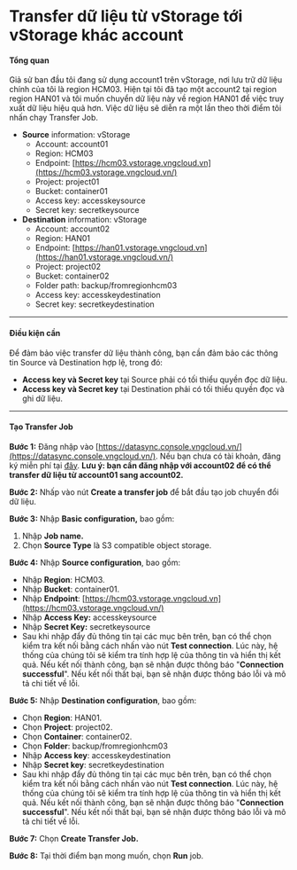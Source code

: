# Transfer dữ liệu từ vStorage tới vStorage khác account

#### Tổng quan 

Giả sử ban đầu tôi đang sử dụng account1 trên vStorage, nơi lưu trữ dữ liệu chính của tôi là region HCM03. Hiện tại tôi đã tạo một account2 tại region region HAN01 và tôi muốn chuyển dữ liệu này về region HAN01 để việc truy xuất dữ liệu hiệu quả hơn. Việc dữ liệu sẽ diễn ra một lần theo thời điểm tôi nhấn chạy Transfer Job. 

* **Source** information: vStorage
  * Account: account01
  * Region: HCM03
  * Endpoint: [https://hcm03.vstorage.vngcloud.vn](https://hcm03.vstorage.vngcloud.vn/)
  * Project: project01
  * Bucket: container01
  * Access key: accesskeysource
  * Secret key: secretkeysource
* **Destination** information: vStorage
  * Account: account02
  * Region: HAN01
  * Endpoint: [https://han01.vstorage.vngcloud.vn](https://han01.vstorage.vngcloud.vn/)
  * Project: project02
  * Bucket: container02
  * Folder path: backup/fromregionhcm03
  * Access key: accesskeydestination
  * Secret key: secretkeydestination

***

#### Điều kiện cần 

Để đảm bảo việc transfer dữ liệu thành công, bạn cần đảm bảo các thông tin Source và Destination hợp lệ, trong đó: 

* **Access key và Secret key** tại Source phải có tối thiểu quyền đọc dữ liệu.
* **Access key và Secret key** tại Destination phải có tối thiểu quyền đọc và ghi dữ liệu.

***

#### Tạo Transfer Job 

**Bước 1:** Đăng nhập vào [https://datasync.console.vngcloud.vn/](https://datasync.console.vngcloud.vn/). Nếu bạn chưa có tài khoản, đăng ký miễn phí tại [đây](https://register.vngcloud.vn/signup). **Lưu ý: bạn cần đăng nhập với account02 để có thể transfer dữ liệu từ account01 sang account02.**

**Bước 2:** Nhấp vào nút **Create a transfer job** để bắt đầu tạo job chuyển đổi dữ liệu.

**Bước 3:** Nhập **Basic configuration,** bao gồm: 

1. Nhập **Job name.**
2. Chọn **Source Type** là S3 compatible object storage.

**Bước 4:** Nhập **Source configuration**, bao gồm: 

* Nhập **Region**: HCM03.
* Nhập **Bucket**: container01.
* Nhập **Endpoint**: [https://hcm03.vstorage.vngcloud.vn](https://hcm03.vstorage.vngcloud.vn/)
* Nhập **Access Key:** accesskeysource
* Nhập **Secret Key:** secretkeysource
* Sau khi nhập đẩy đủ thông tin tại các mục bên trên, bạn có thể chọn kiểm tra kết nối bằng cách nhấn vào nút **Test connection**. Lúc này, hệ thống của chúng tôi sẽ kiểm tra tính hợp lệ của thông tin và hiển thị kết quả. Nếu kết nối thành công, bạn sẽ nhận được thông báo "**Connection successful**". Nếu kết nối thất bại, bạn sẽ nhận được thông báo lỗi và mô tả chi tiết về lỗi.

**Bước 5:** Nhập **Destination configuration**, bao gồm:

* Chọn **Region**: HAN01.
* Chọn **Project**: project02.
* Chọn **Container**: container02.
* Chọn **Folder**: backup/fromregionhcm03
* Nhập **Access key**: accesskeydestination
* Nhập **Secret key**: secretkeydestination
* Sau khi nhập đẩy đủ thông tin tại các mục bên trên, bạn có thể chọn kiểm tra kết nối bằng cách nhấn vào nút **Test connection**. Lúc này, hệ thống của chúng tôi sẽ kiểm tra tính hợp lệ của thông tin và hiển thị kết quả. Nếu kết nối thành công, bạn sẽ nhận được thông báo "**Connection successful**". Nếu kết nối thất bại, bạn sẽ nhận được thông báo lỗi và mô tả chi tiết về lỗi.

**Bước 7:** Chọn **Create Transfer Job.**

**Bước 8:** Tại thời điểm bạn mong muốn, chọn **Run** job.
